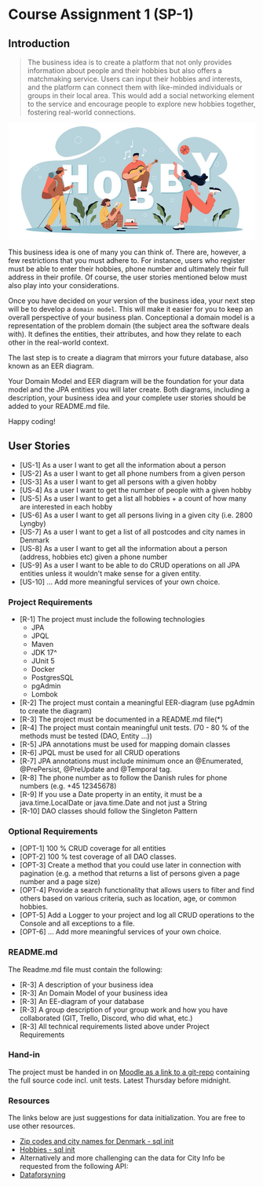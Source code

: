 # Course Assignment 1 (SP-1)

## Introduction

> The business idea is to create a platform that not only provides information about people and their hobbies but also offers a matchmaking service. Users can input their hobbies and interests, and the platform can connect them with like-minded individuals or groups in their local area. This would add a social networking element to the service and encourage people to explore new hobbies together, fostering real-world connections.

![Hobbies](../images/hobbies.png)

This business idea is one of many you can think of. There are, however, a few restrictions that you must adhere to.
For instance, users who register must be able to enter their hobbies, phone number and ultimately their full address in their profile. Of course, the user stories mentioned below must also play into your considerations.

Once you have decided on your version of the business idea, your next step will be to develop a `domain model`. This will make it easier for you to keep an overall perspective of your business plan. Conceptional a domain model is a representation of the
problem domain (the subject area the software deals with). It defines the entities, their attributes, and how they relate to each other in the real-world context.

The last step is to create a diagram that mirrors your future database, also known as an EER diagram.

Your Domain Model and EER diagram will be the foundation for your data model and the JPA entities you will later create. Both
diagrams, including a description, your business idea and your complete user stories should be added to your README.md file.

Happy coding!

## User Stories

- [US-1] As a user I want to get all the information about a person
- [US-2] As a user I want to get all phone numbers from a given person
- [US-3] As a user I want to get all persons with a given hobby
- [US-4] As a user I want to get the number of people with a given hobby
- [US-5] As a user I want to get a list all hobbies + a count of how many are interested in each hobby
- [US-6] As a user I want to get all persons living in a given city (i.e. 2800 Lyngby)
- [US-7] As a user I want to get a list of all postcodes and city names in Denmark
- [US-8] As a user I want to get all the information about a person (address, hobbies etc) given a phone number
- [US-9] As a user I want to be able to do CRUD operations on all JPA entities unless it wouldn't make sense for a given entity.
- [US-10] … Add more meaningful services of your own choice.

### Project Requirements

- [R-1] The project must include the following technologies
    - JPA
    - JPQL
    - Maven
    - JDK 17^
    - JUnit 5
    - Docker
    - PostgresSQL
    - pgAdmin
    - Lombok
- [R-2] The project must contain a meaningful EER-diagram (use pgAdmin to create the diagram)
- [R-3] The project must be documented in a README.md file(*)
- [R-4] The project must contain meaningful unit tests. (70 - 80 % of the methods must be tested (DAO, Entity ...))
- [R-5] JPA annotations must be used for mapping domain classes
- [R-6] JPQL must be used for all CRUD operations
- [R-7] JPA annotations must include minimum once an @Enumerated, @PrePersist, @PreUpdate and @Temporal tag.
- [R-8] The phone number as to follow the Danish rules for phone numbers (e.g. +45 12345678)
- [R-9] If you use a Date property in an entity, it must be a java.time.LocalDate or java.time.Date and not just a String
- [R-10] DAO classes should follow the Singleton Pattern

### Optional Requirements

- [OPT-1] 100 % CRUD coverage for all entities
- [OPT-2] 100 % test coverage of all DAO classes.
- [OPT-3] Create a method that you could use later in connection with pagination (e.g. a method that returns a list of persons given a page number and a page size)
- [OPT-4] Provide a search functionality that allows users to filter and find others based on various criteria, such as location, age, or common hobbies.
- [OPT-5] Add a Logger to your project and log all CRUD operations to the Console and all exceptions to a file.
- [OPT-6] … Add more meaningful services of your own choice.

### README.md

The Readme.md file must contain the following:

- [R-3] A description of your business idea
- [R-3] An Domain Model of your business idea
- [R-3] An EE-diagram of your database
- [R-3] A group description of your group work and how you have collaborated (GIT, Trello, Discord, who did what, etc.)
- [R-3] All technical requirements listed above under Project Requirements

### Hand-in
The project must be handed in on [Moodle as a link to a git-repo](https://cphbusiness.mrooms.net/mod/assign/view.php?id=621503) containing the full source code incl. unit tests. Latest Thursday before midnight.

### Resources

The links below are just suggestions for data initialization. You are free to use other resources.

- [Zip codes and city names for Denmark - sql init](./zipcodes.md)
- [Hobbies - sql init](./hobbies.md)
- Alternatively and more challenging can the data for City Info be requested from the following API:
- [Dataforsyning](https://api.dataforsyningen.dk/postnumre)